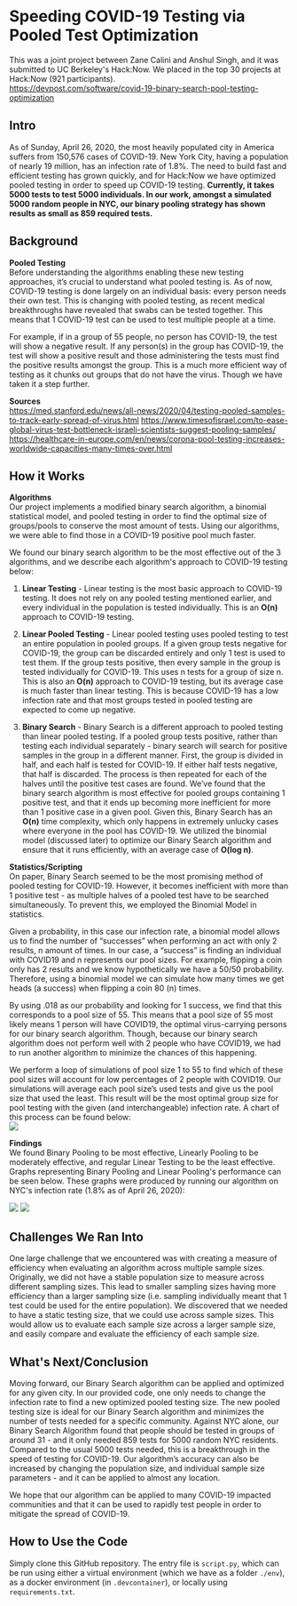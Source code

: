 # Speeding COVID-19 Testing via Pooled Test Optimization
This was a joint project between Zane Calini and Anshul Singh, and it was submitted to UC Berkeley's Hack:Now. We placed in the top 30 projects at Hack:Now (921 participants).  
https://devpost.com/software/covid-19-binary-search-pool-testing-optimization

## Intro
As of Sunday, April 26, 2020, the most heavily populated city in America suffers from 150,576 cases of COVID-19. New York City, having a population of nearly 19 million, has an infection rate of 1.8%. The need to build fast and efficient testing has grown quickly, and for Hack:Now we have optimized pooled testing in order to speed up COVID-19 testing. **Currently, it takes 5000 tests to test 5000 individuals. In our work, amongst a simulated 5000 random people in NYC, our binary pooling strategy has shown results as small as 859 required tests.**

## Background
**Pooled Testing**  
Before understanding the algorithms enabling these new testing approaches, it’s crucial to understand what pooled testing is. As of now, COVID-19 testing is done largely on an individual basis: every person needs their own test. This is changing with pooled testing, as recent medical breakthroughs have revealed that swabs can be tested together. This means that 1 COVID-19 test can be used to test multiple people at a time.

For example, if in a group of 55 people, no person has COVID-19, the test will show a negative result. If any person(s) in the group has COVID-19, the test will show a positive result and those administering the tests must find the positive results amongst the group. This is a much more efficient way of testing as it chunks out groups that do not have the virus. Though we have taken it a step further.

**Sources**  
https://med.stanford.edu/news/all-news/2020/04/testing-pooled-samples-to-track-early-spread-of-virus.html
https://www.timesofisrael.com/to-ease-global-virus-test-bottleneck-israeli-scientists-suggest-pooling-samples/
https://healthcare-in-europe.com/en/news/corona-pool-testing-increases-worldwide-capacities-many-times-over.html

## How it Works

**Algorithms**  
Our project implements a modified binary search algorithm, a binomial statistical model, and pooled testing in order to find the optimal size of groups/pools to conserve the most amount of tests. Using our algorithms, we were able to find those in a COVID-19 positive pool much faster.

We found our binary search algorithm to be the most effective out of the 3 algorithms, and we describe each algorithm's approach to COVID-19 testing below:

1. **Linear Testing** - Linear testing is the most basic approach to COVID-19 testing. It does not rely on any pooled testing mentioned earlier, and every individual in the population is tested individually. This is an **O(n)** approach to COVID-19 testing.

2.  **Linear Pooled Testing** - Linear pooled testing uses pooled testing to test an entire population in pooled groups. If a given group tests negative for COVID-19, the group can be discarded entirely and only 1 test is used to test them. If the group tests positive, then every sample in the group is tested individually for COVID-19. This uses n tests for a group of size n. This is also an **O(n)** approach to COVID-19 testing, but its average case is much faster than linear testing. This is because COVID-19 has a low infection rate and that most groups tested in pooled testing are expected to come up negative.

3. **Binary Search** - Binary Search is a different approach to pooled testing than linear pooled testing. If a pooled group tests positive, rather than testing each individual separately - binary search will search for positive samples in the group in a different manner. First, the group is divided in half, and each half is tested for COVID-19. If either half tests negative, that half is discarded. The process is then repeated for each of the halves until the positive test cases are found. We’ve found that the binary search algorithm is most effective for pooled groups containing 1 positive test, and that it ends up becoming more inefficient for more than 1 positive case in a given pool. Given this, Binary Search has an **O(n)** time complexity, which only happens in extremely unlucky cases where everyone in the pool has COVID-19. We utilized the binomial model (discussed later) to optimize our Binary Search algorithm and ensure that it runs efficiently, with an average case of **O(log n)**.

**Statistics/Scripting**  
On paper, Binary Search seemed to be the most promising method of pooled testing for COVID-19. However, it becomes inefficient with more than 1 positive test - as multiple halves of a pooled test have to be searched simultaneously. To prevent this, we employed the Binomial Model in statistics.

Given a probability, in this case our infection rate, a binomial model allows us to find the number of “successes” when performing an act with only 2 results, n amount of times. In our case, a “success” is finding an individual with COVID19 and n represents our pool sizes. For example, flipping a coin only has 2 results and we know hypothetically we have a 50/50 probability. Therefore, using a binomial model we can simulate how many times we get heads (a success) when flipping a coin 80 (n) times. 

By using .018 as our probability and looking for 1 success, we find that this corresponds to a pool size of 55. This means that a pool size of 55 most likely means 1 person will have COVID19, the optimal virus-carrying persons for our binary search algorithm. Though, because our binary search algorithm does not perform well with 2 people who have COVID19, we had to run another algorithm to minimize the chances of this happening. 

We perform a loop of simulations of pool size 1 to 55 to find which of these pool sizes will account for low percentages of 2 people with COVID19. Our simulations will average each pool size’s used tests and give us the pool size that used the least. This result will be the most optimal group size for pool testing with the given (and interchangeable) infection rate. A chart of this process can be found below:  
![](https://challengepost-s3-challengepost.netdna-ssl.com/photos/production/software_photos/001/058/016/datas/original.PNG)

**Findings**  
We found Binary Pooling to be most effective, Linearly Pooling to be moderately effective, and regular Linear Testing to be the least effective. Graphs representing Binary Pooling and Linear Pooling's performance can be seen below. These graphs were produced by running our algorithm on NYC's infection rate (1.8% as of April 26, 2020):  

![](https://challengepost-s3-challengepost.netdna-ssl.com/photos/production/software_photos/001/057/260/datas/original.PNG)
![](https://challengepost-s3-challengepost.netdna-ssl.com/photos/production/software_photos/001/057/276/datas/original.PNG)

## Challenges We Ran Into
One large challenge that we encountered was with creating a measure of efficiency when evaluating an algorithm across multiple sample sizes. Originally, we did not have a stable population size to measure across different sampling sizes. This lead to smaller sampling sizes having more efficiency than a larger sampling size (i.e. sampling individually meant that 1 test could be used for the entire population). We discovered that we needed to have a static testing size, that we could use across sample sizes. This would allow us to evaluate each sample size across a larger sample size, and easily compare and evaluate the efficiency of each sample size.

## What's Next/Conclusion
Moving forward, our Binary Search algorithm can be applied and optimized for any given city. In our provided code, one only needs to change the infection rate to find a new optimized pooled testing size. The new pooled testing size is ideal for our Binary Search algorithm and minimizes the number of tests needed for a specific community. Against NYC alone, our Binary Search Algorithm found that people should be tested in groups of around 31 - and it only needed 859 tests for 5000 random NYC residents. Compared to the usual 5000 tests needed, this is a breakthrough in the speed of testing for COVID-19. Our algorithm’s accuracy can also be increased by changing the population size, and individual sample size parameters - and it can be applied to almost any location.

We hope that our algorithm can be applied to many COVID-19 impacted communities and that it can be used to rapidly test people in order to mitigate the spread of COVID-19.

## How to Use the Code
Simply clone  this GitHub repository. The entry file is `script.py`, which can be run using either a virtual environment (which we have as a folder `./env`), as a docker environment (in `.devcontainer`), or locally using `requirements.txt`.
